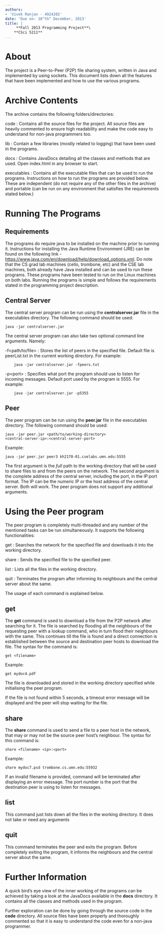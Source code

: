 ```yaml
---
authors:
- 'Vivek Ranjan - 4924202'
date: 'Due on: 10^th^ December, 2013'
title: |
     **Fall 2013 Programming Project**\
    **CSci 5211** 
...
```


About
=====

The project is a Peer-to-Peer (P2P) file sharing system, written in Java
and implemented by using sockets. This document lists down all the
features that have been implemented and how to use the various programs.

Archive Contents
================

The archive contains the following folders/directories:

code
:   Contains all the source files for the project. All source files are
    heavily commented to ensure high readability and make the code easy
    to understand for non-java programmers too.

lib
:   Contain a few libraries (mostly related to logging) that have been
    used in the programs.

docs
:   Contains JavaDocs detailing all the classes and methods that are
    used. Open index.html in any browser to start.

executables
:   Contains all the executable files that can be used to run the
    programs. Instructions on how to run the programs are provided
    below. These are independent (do not require any of the other files
    in the archive) and portable (can be run on any environment that
    satisfies the requirements stated below.)

Running The Programs
====================

Requirements
------------

The programs do require java to be installed on the machine prior to
running it. Instructions for installing the Java Runtime Environment
(JRE) can be found on the following link -
<https://www.java.com/en/download/help/download_options.xml>. Do note
that the CS grad lab machines (cello, trombone, etc) and the CSE lab
machines, both already have Java installed and can be used to run these
programs. These programs have been tested to run on the Linux machines
on both labs. Running the programs is simple and follows the
requirements stated in the programming project description.

Central Server
--------------

The central server program can be run using the **centralserver.jar**
file in the executables directory. The following command should be used:

    java -jar centralserver.jar

The central server program can also take two optional command line
arguments. Namely:

-f\<path/to/file\>
:   Stores the list of peers in the specified file. Default file is
    peerList.txt in the current working directory. For example:

        java -jar centralserver.jar -fpeers.txt

-p\<port\>
:   Specifies what port the program should use to listen for incoming
    messages. Default port used by the program is $5555$. For example:

        java -jar centralserver.jar -p5355

Peer
----

The peer program can be run using the **peer.jar** file in the
executables directory. The following command should be used:

    java -jar peer.jar <path/to/working-directory>
    <central-server-ip>:<central-server-port>

Example:

    java -jar peer.jar peer3 kh2170-01.cselabs.umn.edu:5555

The first argument is the *full* path to the working directory that will
be used to share files to and from the peers on the network. The second
argument is the complete address of the central server, including the
port, in the IP:port format. The IP can be the numeric IP or the host
address of the central server. Both will work. The peer program does not
support any additional arguments.

Using the Peer program
======================

The peer program is completely multi-threaded and any number of the
mentioned tasks can be run simultaneously. It supports the following
functionalities:

get
:   Searches the network for the specified file and downloads it into
    the working directory.

share
:   Sends the specified file to the specified peer.

list
:   Lists all the files in the working directory.

quit
:   Terminates the program after informing its neighbours and the
    central server about the same.

The usage of each command is explained below.

get
---

The **get** command is used to download a file from the P2P network
after searching for it. The file is searched by flooding all the
neighbours of the requesting peer with a lookup command, who in turn
flood their neighbours with the same. This continues till the file is
found and a direct connection is established between the source and
destination peer hosts to download the file. The syntax for the command
is:

    get <filename>

Example:

    get mydoc4.pdf

The file is downloaded and stored in the working directory specified
while initialising the peer program.

If the file is not found within 5 seconds, a timeout error message will
be displayed and the peer will stop waiting for the file.

share
-----

The **share** command is used to send a file to a peer host in the
network, that may or may not be the source peer host’s neighbour. The
syntax for this command is:

    share <filename> <ip>:<port>

Example:

    share mydoc7.psd trombone.cs.umn.edu:55932

If an invalid filename is provided, command will be terminated after
displaying an error message. The port number is the port that the
destination peer is using to listen for messages.

list
----

This command just lists down all the files in the working directory. It
does not take or need any arguments

quit
----

This command terminates the peer and exits the program. Before
completely exiting the program, it informs the neighbours and the
central server about the same.

Further Information
===================

A quick bird’s eye view of the inner working of the programs can be
achieved by taking a look at the JavaDocs available in the **docs**
directory. It contains all the classes and methods used in the program.

Further exploration can be done by going through the source code in the
**code** directory. All source files have been properly and thoroughly
commented so that it is easy to understand the code even for a non-java
programmer.
